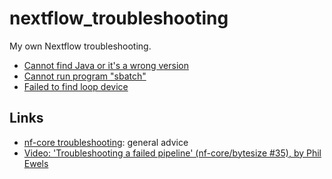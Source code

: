 # nextflow_troubleshooting

My own Nextflow troubleshooting.

 * [Cannot find Java or it's a wrong version](cannot_find_java.md)
 * [Cannot run program "sbatch"](cannot_run_program_sbatch.md)
 * [Failed to find loop device](failed_to_find_loop_device.md)

## Links

 * [nf-core troubleshooting](https://nf-co.re/docs/usage/troubleshooting): general advice
 * [Video: 'Troubleshooting a failed pipeline' (nf-core/bytesize #35), by Phil Ewels](https://youtu.be/z9n2F4ByIkY)

